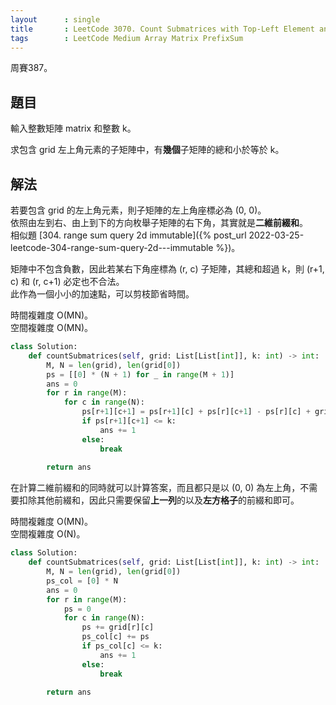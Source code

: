 ```yaml
---
layout      : single
title       : LeetCode 3070. Count Submatrices with Top-Left Element and Sum Less Than k
tags        : LeetCode Medium Array Matrix PrefixSum
---
```

周賽387。

## 題目

輸入整數矩陣 matrix 和整數 k。  

求包含 grid 左上角元素的子矩陣中，有**幾個**子矩陣的總和小於等於 k。  

## 解法

若要包含 grid 的左上角元素，則子矩陣的左上角座標必為 (0, 0)。  
依照由左到右、由上到下的方向枚舉子矩陣的右下角，其實就是**二維前綴和**。  
相似題 [304. range sum query 2d   immutable]({% post_url 2022-03-25-leetcode-304-range-sum-query-2d---immutable %})。  

矩陣中不包含負數，因此若某右下角座標為 (r, c) 子矩陣，其總和超過 k，則 (r+1, c) 和 (r, c+1) 必定也不合法。  
此作為一個小小的加速點，可以剪枝節省時間。  

時間複雜度 O(MN)。  
空間複雜度 O(MN)。  

```python
class Solution:
    def countSubmatrices(self, grid: List[List[int]], k: int) -> int:
        M, N = len(grid), len(grid[0])
        ps = [[0] * (N + 1) for _ in range(M + 1)]
        ans = 0
        for r in range(M):
            for c in range(N):
                ps[r+1][c+1] = ps[r+1][c] + ps[r][c+1] - ps[r][c] + grid[r][c]
                if ps[r+1][c+1] <= k:
                    ans += 1
                else:
                    break
                    
        return ans
```

在計算二維前綴和的同時就可以計算答案，而且都只是以 (0, 0) 為左上角，不需要扣除其他前綴和，因此只需要保留**上一列**的以及**左方格子**的前綴和即可。  

時間複雜度 O(MN)。  
空間複雜度 O(N)。  

```python
class Solution:
    def countSubmatrices(self, grid: List[List[int]], k: int) -> int:
        M, N = len(grid), len(grid[0])
        ps_col = [0] * N
        ans = 0
        for r in range(M):
            ps = 0 
            for c in range(N):
                ps += grid[r][c]
                ps_col[c] += ps
                if ps_col[c] <= k:
                    ans += 1
                else:
                    break
                    
        return ans
```

